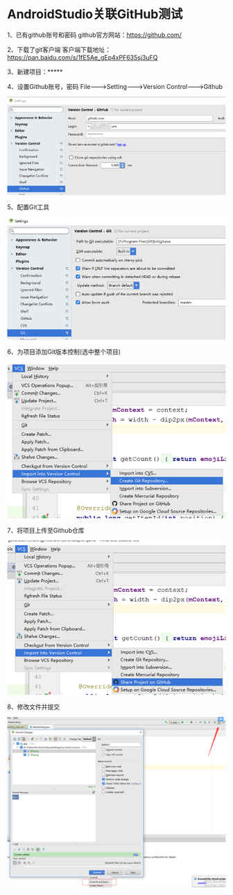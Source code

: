 # AndroidStudio关联GitHub测试



1、已有github账号和密码
github官方网站：https://github.com/


2、下载了git客户端
客户端下载地址： https://pan.baidu.com/s/1fE5Ae_gEp4xPF635sj3uFQ


3、新建项目：*****


4、设置Github账号，密码
File--->Setting--->Version Control--->Github

![image](https://github.com/think-ing/androidStudioForGithub/blob/master/app/src/main/res/raw/001.png)


5、配置Git工具

![image](https://github.com/think-ing/androidStudioForGithub/blob/master/app/src/main/res/raw/002.png)


6、为项目添加Git版本控制(选中整个项目)

![image](https://github.com/think-ing/androidStudioForGithub/blob/master/app/src/main/res/raw/003.png)


7、将项目上传至Github仓库

![image](https://github.com/think-ing/androidStudioForGithub/blob/master/app/src/main/res/raw/004.png)


8、修改文件并提交

![image](https://github.com/think-ing/androidStudioForGithub/blob/master/app/src/main/res/raw/005.png)





